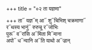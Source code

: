 +++
title = "०२ ता यज्ञमा"

+++
ता᳓ यज्ञ᳓म् आ᳓ शु᳓चिभिश् चक्रमाणा᳓  
र᳓थस्य भानुं᳓ रुरुचू र᳓जोभिः  
पुरू᳓ व᳓रांसि अ᳓मिता मि᳓माना  
अपो᳓ ध᳓न्वानि अ᳓ति याथो अ᳓ज्रान्
